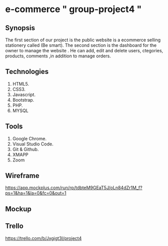 # e-commerce " group-project4 "

## Synopsis
The first section of our project is the public website is a ecommerce selling stationery  called (Be smart). The second section is the  dashboard for the owner to manage the website . He can add, edit and delete users, ctegories, products, comments ,in addition to manage orders.

## Technologies
1. HTML5.
2. CSS3.
3. Javascript.
4. Bootstrap.
5. PHP.
6. MYSQL

## Tools
1. Google Chrome.
2. Visual Studio Code.
3. Git & Github.
4. XMAPP
5. Zoom

## Wireframe
https://app.mockplus.com/run/rp/tdbteM9GEaT5J/oLn84dZr1M_f?ps=1&ha=1&la=0&fc=0&out=1


## Mockup

## Trello
https://trello.com/b/Jxgigt3l/project4
